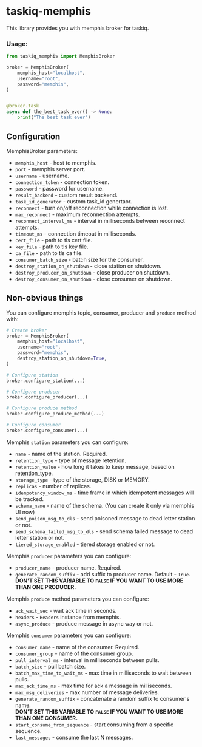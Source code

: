# taskiq-memphis

This library provides you with memphis broker for taskiq.

### Usage:
```python
from taskiq_memphis import MemphisBroker

broker = MemphisBroker(
    memphis_host="localhost",
    username="root",
    password="memphis",
)


@broker.task
async def the_best_task_ever() -> None:
    print("The best task ever")
```

## Configuration

MemphisBroker parameters:
* `memphis_host` - host to memphis.
* `port` - memphis server port.
* `username` - username.
* `connection_token` - connection token.
* `password` - password for username. 
* `result_backend` - custom result backend.
* `task_id_generator` - custom task_id genertaor.
* `reconnect` - turn on/off reconnection while connection is lost.
* `max_reconnect` - maximum reconnection attempts.
* `reconnect_interval_ms` - interval in milliseconds between reconnect attempts.
* `timeout_ms` - connection timeout in milliseconds.
* `cert_file` - path to tls cert file.
* `key_file` - path to tls key file.
* `ca_file` - path to tls ca file.
* `consumer_batch_size` - batch size for the consumer.
* `destroy_station_on_shutdown` - close station on shutdown.
* `destroy_producer_on_shutdown` - close producer on shutdown.
* `destroy_consumer_on_shutdown` - close consumer on shutdown.


## Non-obvious things

You can configure memphis topic, consumer, producer and `produce` method with:
```python
# Create broker
broker = MemphisBroker(
    memphis_host="localhost",
    username="root",
    password="memphis",
    destroy_station_on_shutdown=True,
)

# Configure station
broker.configure_station(...)

# Configure producer
broker.configure_producer(...)

# Configure produce method
broker.configure_produce_method(...)

# Configure consumer
broker.configure_consumer(...)
```

Memphis `station` parameters you can configure:
* `name` - name of the station. Required.
* `retention_type` - type of message retention.
* `retention_value` - how long it takes to keep message, based on retention_type.
* `storage_type` - type of the storage, DISK or MEMORY.
* `replicas` - number of replicas.
* `idempotency_window_ms` - time frame in which idempotent messages will be tracked.
* `schema_name` - name of the schema. (You can create it only via memphis UI now)
* `send_poison_msg_to_dls` - send poisoned message to dead letter station or not.
* `send_schema_failed_msg_to_dls` - send schema failed message to dead letter station or not.
* `tiered_storage_enabled` - tiered storage enabled or not.  
  
Memphis `producer` parameters you can configure:
* `producer_name` - producer name. Required.
* `generate_random_suffix` - add suffix to producer name. Default - `True`.  
**DON'T SET THIS VARIABLE TO `FALSE` IF YOU WANT TO USE MORE THAN ONE PRODUCER.**

Memphis `produce` method parameters you can configure:
* `ack_wait_sec` - wait ack time in seconds.
* `headers` - `Headers` instance from memphis.
* `async_produce` - produce message in async way or not.

Memphis `consumer` parameters you can configure:

* `consumer_name` - name of the consumer. Required.
* `consumer_group` - name of the consumer group.
* `pull_interval_ms` - interval in milliseconds between pulls.
* `batch_size` - pull batch size.
* `batch_max_time_to_wait_ms` - max time in milliseconds to wait between pulls.
* `max_ack_time_ms` - max time for ack a message in milliseconds.
* `max_msg_deliveries` - max number of message deliveries.
* `generate_random_suffix` - concatenate a random suffix to consumer's name.  
**DON'T SET THIS VARIABLE TO `FALSE` IF YOU WANT TO USE MORE THAN ONE CONSUMER.**
* `start_consume_from_sequence` - start consuming from a specific sequence.
* `last_messages` - consume the last N messages.
